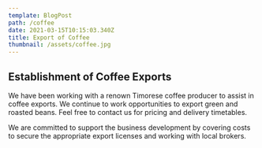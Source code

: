 ```yaml
---
template: BlogPost
path: /coffee
date: 2021-03-15T10:15:03.340Z
title: Export of Coffee
thumbnail: /assets/coffee.jpg
---
```

## Establishment of Coffee Exports

We have been working with a renown Timorese coffee producer to assist in coffee exports.  We continue to work opportunities to export green and roasted beans.  Feel free to contact us for pricing and delivery timetables.

We are committed to support the business development by covering costs to secure the appropriate export licenses and working with local brokers.
